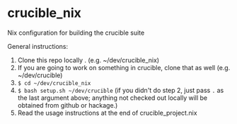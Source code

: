 # crucible_nix
Nix configuration for building the crucible suite

General instructions:

1. Clone this repo locally . (e.g. ~/dev/crucible_nix)
2. If you are going to work on something in crucible, clone that as well (e.g. ~/dev/crucible)
3. `$ cd ~/dev/crucible_nix`
4. `$ bash setup.sh ~/dev/crucible` (if you didn't do step 2, just pass `.` as the last argument above; anything not checked out locally will be obtained from github or hackage.)
5. Read the usage instructions at the end of crucible_project.nix
